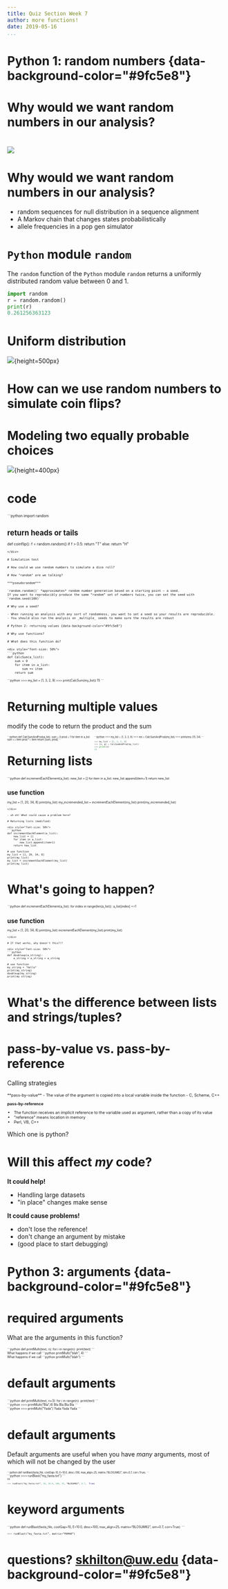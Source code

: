 ```yaml
---
title: Quiz Section Week 7
author: more functions!
date: 2019-05-16
...
```


# Python 1: random numbers {data-background-color="#9fc5e8"}

# Why would we want random numbers in our analysis?

#
![](chaos.gif)

# Why would we want random numbers in our analysis?

- random sequences for null distribution in a sequence alignment
- A Markov chain that changes states probabilistically
- allele frequencies in a pop gen simulator

# `Python` module `random`

The `random` function of the `Python` module `random` returns a uniformly distributed random value between 0 and 1.

```python
import random
r = random.random()
print(r)
0.261256363123
```

# Uniform distribution

![](random.png){height=500px}

# How can we use random numbers to simulate coin flips?

# Modeling two equally probable choices

![](coinflip.png){height=400px}

# code

<div class="fragment" style="font-size: 60%;">
```python
import random

# return heads or tails
def coinflip():
    f = random.random()
    if f > 0.5:
        return "T"
    else:
        return "H"
```
</div>

# Simulation test

# How could we use random numbers to simulate a dice roll?

# How "random" are we talking?

***pseudorandom***  

`random.random()` *approximates* random number generation based on a starting point – a seed.
If you want to reproducibly produce the same “random” set of numbers twice, you can set the seed with `random.seed(100)`

# Why use a seed?

- When running an analysis with any sort of randomness, you want to set a seed so your results are reproducible.
- You should also run the analysis on _multiple_ seeds to make sure the results are robust

# Python 2: returning values {data-background-color="#9fc5e8"}

# Why use functions?

# What does this function do?

<div style="font-size: 50%">
```python
def CalcSum(a_list):
	sum = 0
	for item in a_list:  
		sum += item
	return sum
```
</div>

<div class="fragment" style="font-size: 50%">
```python
>>> my_list = [1, 3, 2, 9]
>>> print(CalcSum(my_list))
15
```
</div>

# Returning multiple values

modify the code to return the product and the sum  

<div class="column" style="float:left; width: 40%; font-size: 40%">
```python
def CalcSumAndProd(a_list):  
	sum = 0
	prod = 1
	for item in a_list:  
		sum += item  
		prod *= item
	return [sum, prod]
```
</div>

<div class="column" style="float:left; width: 60%; font-size: 40%">
```python
>>> my_list = [1, 3, 2, 9]
>>> res = CalcSumAndProd(my_list)
>>> print(res)
[15, 54]
```

```python
>>> my_list = [1, 3, 2, 9]
>>> [s, p] = CalcSumAndProd(my_list)
>>> print(s)
15
```
</div>

# Returning lists

<div style="font-size: 50%">
```python
def incrementEachElement(a_list):  
	new_list = []
	for item in a_list:  
		new_list.append(item+1)
	return new_list

# use function
my_list = [1, 20, 34, 8]
print(my_list)
my_incremended_list = incrementEachElement(my_list)
print(my_incremended_list)
```
</div>

- uh oh! What could cause a problem here?

# Returning lists (modified)

<div style="font-size: 50%">
```python
def incrementEachElement(a_list):  
	new_list = []
	for item in a_list:  
		new_list.append(item+1)
	return new_list

# use function
my_list = [1, 20, 34, 8]
print(my_list)
my_list = incrementEachElement(my_list)
print(my_list)
```
</div>

# What's going to happen?

<div style="font-size: 50%">
```python
def incrementEachElement(a_list):
    for index in range(len(a_list)):
        a_list[index] +=1

# use function
my_list = [1, 20, 34, 8]
print(my_list)
incrementEachElement(my_list)
print(my_list)
```
</div>

# If that works, why doesn't this?!?

<div style="font-size: 50%">
```python
def doubleup(a_string):
    a_string = a_string + a_string

# use function
my_string = "hello"
print(my_string)
doubleup(my_string)
print(my_string)
```
</div>

# What's the difference between lists and strings/tuples?

# pass-by-value vs. pass-by-reference

Calling strategies

<div style="font-size: 65%">
**pass-by-value**    
- The value of the argument is copied into a local variable  inside the function  
- C, Scheme, C++

**pass-by-reference**  
- The function receives an implicit reference to the variable
used as argument, rather than a copy of its value  
- "reference" means location in memory  
- Perl, VB, C++  

</div>

Which one is python?

# Will this affect _my_ code?

**It could help!**  
- Handling large datasets  
- "in place" changes make sense  

**It could cause problems!**    
- don't lose the reference!   
- don't change an argument by mistake   
- (good place to start debugging)  

# Python 3: arguments {data-background-color="#9fc5e8"}

# required arguments

What are the arguments in this function?

<div style="font-size: 50%">
```python
def printMulti(text, n):
	for i in range(n):  
		print(text)
```
</div>

<div class="fragment" style="font-size: 50%">
What happens if we call   
```python
printMulti("blah", 4)
```
</div>

<div class="fragment" style="font-size: 50%">
What happens if we call  
```python
printMulti("blah")
```
</div>

# default arguments

<div style="font-size: 50%">
```python
def printMulti(text, n=3):
	for i in range(n):  
		print(text)
```
</div>

<div class="fragment" style="font-size: 50%">
```python
>>> printMulti(“Bla”,4)
Bla  
Bla  
Bla  
Bla
```
</div>

<div class="fragment" style="font-size: 50%">
```python
>>> printMulti(“Yada”)  
Yada
Yada
Yada
```
</div>

# default arguments

Default arguments are useful when you have _many_ arguments, most of which will not be changed by the user

<div class="fragment" style="font-size: 40%">
```python
def runBlast(fasta_file, costGap=10, E=10.0, desc=100,
            max_align=25, matrix=“BLOSUM62”, sim=0.7, corr=True):
	<runBlast code here>
```
</div>

<div class="fragment" style="font-size: 50%">
```python
>>> runBlast(“my_fasta.txt”)
```
</div>

<div class="fragment" style="font-size: 40%">
vs

```python
>>> runBlast(“my_fasta.txt”, 10, 10.0, 100, 25, “BLOSUM62”, 0.7,  True)
```
</div>

# keyword arguments

<div style="font-size: 50%">
```python
def runBlast(fasta_file, costGap=10, E=10.0, desc=100,  
						max_align=25, matrix=“BLOSUM62”, sim=0.7, corr=True):
	<runBlast code here>
```

```python
>>> runBlast(“my_fasta.txt”, matrix=“PAM40”)
```
</div>

# questions? skhilton@uw.edu {data-background-color="#9fc5e8"}
